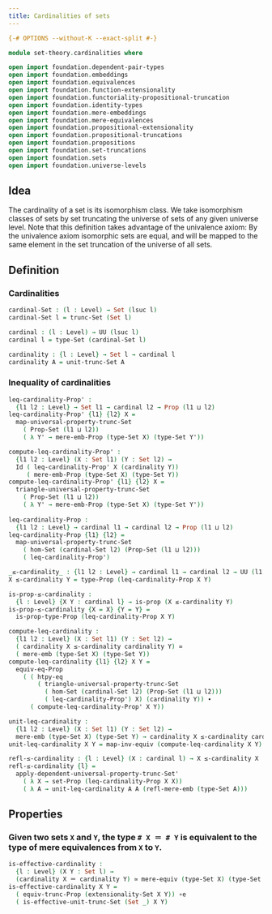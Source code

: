```yaml
---
title: Cardinalities of sets
---
```


```agda
{-# OPTIONS --without-K --exact-split #-}

module set-theory.cardinalities where

open import foundation.dependent-pair-types
open import foundation.embeddings
open import foundation.equivalences
open import foundation.function-extensionality
open import foundation.functoriality-propositional-truncation
open import foundation.identity-types
open import foundation.mere-embeddings
open import foundation.mere-equivalences
open import foundation.propositional-extensionality
open import foundation.propositional-truncations
open import foundation.propositions
open import foundation.set-truncations
open import foundation.sets
open import foundation.universe-levels
```

## Idea

The cardinality of a set is its isomorphism class. We take isomorphism classes of sets by set truncating the universe of sets of any given universe level. Note that this definition takes advantage of the univalence axiom: By the univalence axiom isomorphic sets are equal, and will be mapped to the same element in the set truncation of the universe of all sets.

## Definition

### Cardinalities

```agda
cardinal-Set : (l : Level) → Set (lsuc l)
cardinal-Set l = trunc-Set (Set l)

cardinal : (l : Level) → UU (lsuc l)
cardinal l = type-Set (cardinal-Set l)

cardinality : {l : Level} → Set l → cardinal l
cardinality A = unit-trunc-Set A
```

### Inequality of cardinalities

```agda
leq-cardinality-Prop' :
  {l1 l2 : Level} → Set l1 → cardinal l2 → Prop (l1 ⊔ l2)
leq-cardinality-Prop' {l1} {l2} X =
  map-universal-property-trunc-Set
    ( Prop-Set (l1 ⊔ l2))
    ( λ Y' → mere-emb-Prop (type-Set X) (type-Set Y'))

compute-leq-cardinality-Prop' :
  {l1 l2 : Level} (X : Set l1) (Y : Set l2) →
  Id ( leq-cardinality-Prop' X (cardinality Y))
     ( mere-emb-Prop (type-Set X) (type-Set Y))
compute-leq-cardinality-Prop' {l1} {l2} X =
  triangle-universal-property-trunc-Set
    ( Prop-Set (l1 ⊔ l2))
    ( λ Y' → mere-emb-Prop (type-Set X) (type-Set Y'))
    
leq-cardinality-Prop :
  {l1 l2 : Level} → cardinal l1 → cardinal l2 → Prop (l1 ⊔ l2)
leq-cardinality-Prop {l1} {l2} =
  map-universal-property-trunc-Set
    ( hom-Set (cardinal-Set l2) (Prop-Set (l1 ⊔ l2)))
    ( leq-cardinality-Prop')

_≤-cardinality_ : {l1 l2 : Level} → cardinal l1 → cardinal l2 → UU (l1 ⊔ l2)
X ≤-cardinality Y = type-Prop (leq-cardinality-Prop X Y)

is-prop-≤-cardinality :
  {l : Level} {X Y : cardinal l} → is-prop (X ≤-cardinality Y)
is-prop-≤-cardinality {X = X} {Y = Y} =
  is-prop-type-Prop (leq-cardinality-Prop X Y)

compute-leq-cardinality :
  {l1 l2 : Level} (X : Set l1) (Y : Set l2) →
  ( cardinality X ≤-cardinality cardinality Y) ≃
  ( mere-emb (type-Set X) (type-Set Y))
compute-leq-cardinality {l1} {l2} X Y =
  equiv-eq-Prop
    ( ( htpy-eq
        ( triangle-universal-property-trunc-Set
          ( hom-Set (cardinal-Set l2) (Prop-Set (l1 ⊔ l2)))
          ( leq-cardinality-Prop') X) (cardinality Y)) ∙
      ( compute-leq-cardinality-Prop' X Y))

unit-leq-cardinality :
  {l1 l2 : Level} (X : Set l1) (Y : Set l2) →
  mere-emb (type-Set X) (type-Set Y) → cardinality X ≤-cardinality cardinality Y
unit-leq-cardinality X Y = map-inv-equiv (compute-leq-cardinality X Y)

refl-≤-cardinality : {l : Level} (X : cardinal l) → X ≤-cardinality X
refl-≤-cardinality {l} =
  apply-dependent-universal-property-trunc-Set'
    ( λ X → set-Prop (leq-cardinality-Prop X X))
    ( λ A → unit-leq-cardinality A A (refl-mere-emb (type-Set A)))
```

## Properties

### Given two sets `X` and `Y`, the type `# X ＝ # Y` is equivalent to the type of mere equivalences from `X` to `Y`.

```agda
is-effective-cardinality :
  {l : Level} (X Y : Set l) →
  (cardinality X ＝ cardinality Y) ≃ mere-equiv (type-Set X) (type-Set Y)
is-effective-cardinality X Y =
  ( equiv-trunc-Prop (extensionality-Set X Y)) ∘e
  ( is-effective-unit-trunc-Set (Set _) X Y)
```
